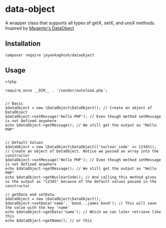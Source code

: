 # data-object
A wrapper class that supports all types of getX, setX, and unsX methods. Inspired by [Magento's DataObect](https://www.codilar.com/data-objects-magento-2)

## Installation

    composer require jayankaghosh/dataobject

## Usage

    <?php

    require_once __DIR__ . '/vendor/autoload.php';


    // Basic
    $dataObject = new \DataObject\DataObject(); // Create an object of DataObject
    $dataObject->setMessage('Hello PHP'); // Even though method setMessage is not defined anywhere
    echo $dataObject->getMessage(); // We still get the output as "Hello PHP"


    // Default Values
    $dataObject = new \DataObject\DataObject(['nuclear_code' => 12345]); // Create an object of DataObject. Notice we passed an array into the constructor
    $dataObject->setMessage('Hello PHP'); // Even though method setMessage is not defined anywhere
    echo $dataObject->getMessage(); // We still get the output as "Hello PHP"
    echo $dataObject->getNuclearCode(); // And calling this method gives us the output as "12345" because of the default values passed in the constructor

    // getData and setData
    $dataObject = new \DataObject\DataObject();
    $dataObject->setData('name', 'bond...james bond'); // This will save the value with the key 'name'
    echo $dataObject->getData('name'); // Which we can later retrieve like this
    echo $dataObject->getName(); // or this
